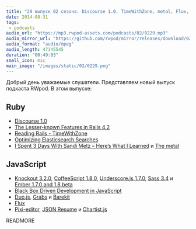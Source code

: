 ```yaml
---
title: "29 выпуск 02 сезона. Discourse 1.0, TimeWithZone, metal, Flux, Duo.js, JSON Resume и прочее"
date: 2014-08-31
tags:
 - podcasts
audio_url: "https://mp3.rwpod-assets.com/podcasts/02/0229.mp3"
audio_mirror_url: "https://github.com/rwpod/mirror/releases/download/02.29/0229.mp3"
audio_format: "audio/mpeg"
audio_length: 47145545
duration: "00:49:03"
small_icon: mic
main_image: "/images/static/02/0229.png"
---
```


Добрый день уважаемые слушатели. Представляем новый выпуск подкаста RWpod. В этом выпуске:

## Ruby

 - [Discourse 1.0](http://blog.discourse.org/2014/08/introducing-discourse-1-0/)
 - [The Lesser-known Features in Rails 4.2](http://www.justinweiss.com/blog/2014/08/25/the-lesser-known-features-in-rails-4-dot-2/)
 - [Reading Rails - TimeWithZone](http://monkeyandcrow.com/blog/reading_rails_time_with_zone/)
 - [Optimizing Elasticsearch Searches](https://www.found.no/foundation/optimizing-elasticsearch-searches/)
 - [I Spent 3 Days With Sandi Metz – Here’s What I Learned](http://red-badger.com/blog/2014/08/20/i-spent-3-days-with-sandi-metz-heres-what-i-learned/) и [The metal](https://github.com/tenderlove/the_metal)

## JavaScript

 - [Knockout 3.2.0](http://blog.stevensanderson.com/2014/08/18/knockout-3-2-0-released/), [CoffeeScript 1.8.0](https://github.com/jashkenas/coffeescript/releases/tag/1.8.0), [Underscore.js 1.7.0](http://underscorejs.org/#changelog), [Sass 3.4](http://blog.sass-lang.com/posts/221239-sass-34-is-released) и [Ember 1.7.0 and 1.8 beta](http://emberjs.com/blog/2014/08/23/ember-1-7-0-released.html)
 - [Black Box Driven Development in JavaScript](https://hacks.mozilla.org/2014/08/black-box-driven-development-in-javascript/)
 - [Duo.js](http://duojs.org/), [Grabs](http://grabs.in/) и [Barekit](http://a2labs.github.io/barekit/)
 - [Flux](http://facebook.github.io/flux/docs/overview.html#content)
 - [Pixi-editor](http://antirek.github.io/pixi-editor/), [JSON Resume](http://jsonresume.org/) и [Chartist.js](http://gionkunz.github.io/chartist-js/)

READMORE


